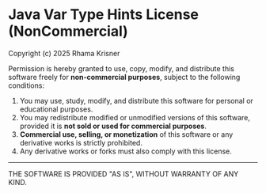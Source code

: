  # Java Var Type Hints License (NonCommercial)

Copyright (c) 2025 Rhama Krisner

Permission is hereby granted to use, copy, modify, and distribute this software freely for **non-commercial purposes**, subject to the following conditions:

1. You may use, study, modify, and distribute this software for personal or educational purposes.
2. You may redistribute modified or unmodified versions of this software, provided it is **not sold or used for commercial purposes**.
3. **Commercial use, selling, or monetization** of this software or any derivative works is strictly prohibited.
4. Any derivative works or forks must also comply with this license.

---

THE SOFTWARE IS PROVIDED "AS IS", WITHOUT WARRANTY OF ANY KIND.

